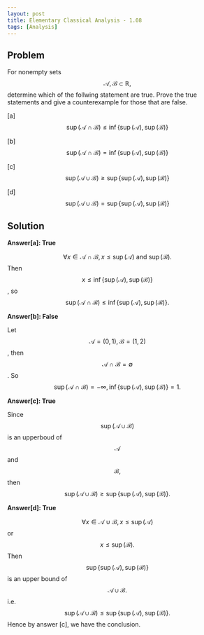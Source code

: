 ```yaml
---
layout: post
title: Elementary Classical Analysis - 1.08
tags: [Analysis]
---
```

## Problem

For nonempty sets $$\mathcal{A}, \mathcal{B} \subset \mathbb{R},$$ determine which of the follwing statement are true. Prove the true statements and give a counterexample for those that are false.

[a] $$\sup(\mathcal{A}\cap\mathcal{B}) \leq \inf\{\sup(\mathcal{A}),\sup(\mathcal{B})\}$$

[b] $$\sup(\mathcal{A}\cap\mathcal{B}) = \inf\{\sup(\mathcal{A}),\sup(\mathcal{B})\}$$

[c] $$\sup(\mathcal{A}\cup\mathcal{B}) \geq \sup\{\sup(\mathcal{A}),\sup(\mathcal{B})\}$$

[d] $$\sup(\mathcal{A}\cup\mathcal{B}) = \sup\{\sup(\mathcal{A}),\sup(\mathcal{B})\}$$

## Solution
 
**Answer[a]: True**

$$\forall x \in \mathcal{A}\cap\mathcal{B}, x \leq \sup(\mathcal{A})\text{ and }\sup(\mathcal{B}).$$ Then $$x\leq \inf\{\sup(\mathcal{A}),\sup(\mathcal{B})\}$$, so $$\sup(\mathcal{A}\cap\mathcal{B}) \leq \inf\{\sup(\mathcal{A}),\sup(\mathcal{B})\}.$$

**Answer[b]: False**

Let $$\mathcal{A} = (0,1), \mathcal{B} = (1,2)$$, then $$\mathcal{A}\cap\mathcal{B} = \emptyset$$. So $$\sup(\mathcal{A}\cap\mathcal{B})=-\infty, \inf\{\sup(\mathcal{A}),\sup(\mathcal{B})\} = 1.$$

**Answer[c]: True**

Since $$\sup(\mathcal{A}\cup\mathcal{B})$$ is an upperboud of $$\mathcal{A}$$ and $$\mathcal{B},$$ then $$\sup(\mathcal{A}\cup\mathcal{B}) \geq \sup\{\sup(\mathcal{A}),\sup(\mathcal{B})\}.$$

**Answer[d]: True**

$$\forall x\in \mathcal{A}\cup\mathcal{B}, x\leq\sup(\mathcal{A})$$ or $$x\leq\sup(\mathcal{B}).$$ Then $$\sup\{\sup(\mathcal{A}),\sup(\mathcal{B})\}$$ is an upper bound of $$\mathcal{A}\cup\mathcal{B}.$$ i.e. $$\sup(\mathcal{A}\cup\mathcal{B}) \leq \sup\{\sup(\mathcal{A}),\sup(\mathcal{B})\}.$$ Hence by answer [c], we have the conclusion.